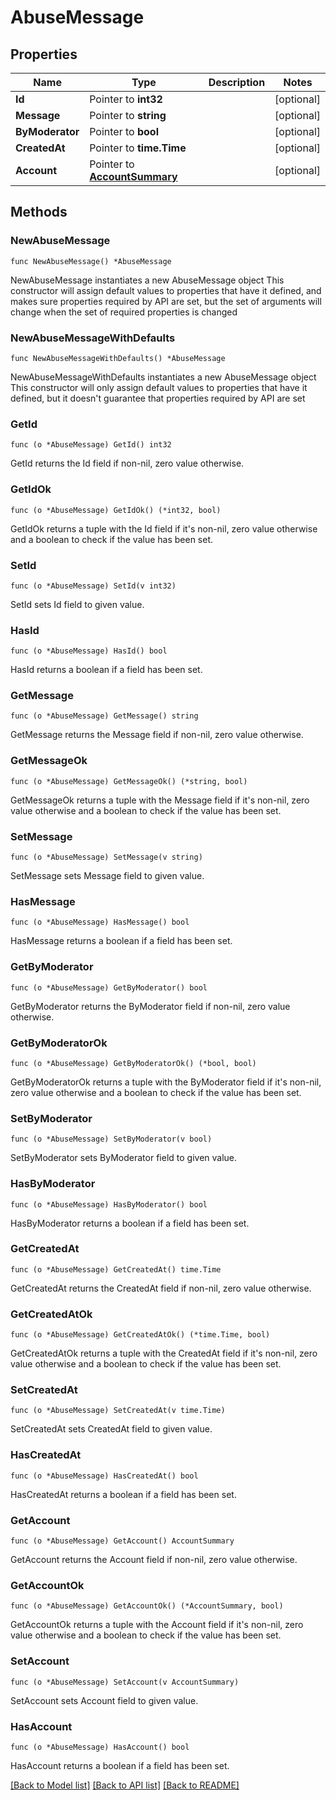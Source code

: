 # AbuseMessage

## Properties

Name | Type | Description | Notes
------------ | ------------- | ------------- | -------------
**Id** | Pointer to **int32** |  | [optional] 
**Message** | Pointer to **string** |  | [optional] 
**ByModerator** | Pointer to **bool** |  | [optional] 
**CreatedAt** | Pointer to **time.Time** |  | [optional] 
**Account** | Pointer to [**AccountSummary**](AccountSummary.md) |  | [optional] 

## Methods

### NewAbuseMessage

`func NewAbuseMessage() *AbuseMessage`

NewAbuseMessage instantiates a new AbuseMessage object
This constructor will assign default values to properties that have it defined,
and makes sure properties required by API are set, but the set of arguments
will change when the set of required properties is changed

### NewAbuseMessageWithDefaults

`func NewAbuseMessageWithDefaults() *AbuseMessage`

NewAbuseMessageWithDefaults instantiates a new AbuseMessage object
This constructor will only assign default values to properties that have it defined,
but it doesn't guarantee that properties required by API are set

### GetId

`func (o *AbuseMessage) GetId() int32`

GetId returns the Id field if non-nil, zero value otherwise.

### GetIdOk

`func (o *AbuseMessage) GetIdOk() (*int32, bool)`

GetIdOk returns a tuple with the Id field if it's non-nil, zero value otherwise
and a boolean to check if the value has been set.

### SetId

`func (o *AbuseMessage) SetId(v int32)`

SetId sets Id field to given value.

### HasId

`func (o *AbuseMessage) HasId() bool`

HasId returns a boolean if a field has been set.

### GetMessage

`func (o *AbuseMessage) GetMessage() string`

GetMessage returns the Message field if non-nil, zero value otherwise.

### GetMessageOk

`func (o *AbuseMessage) GetMessageOk() (*string, bool)`

GetMessageOk returns a tuple with the Message field if it's non-nil, zero value otherwise
and a boolean to check if the value has been set.

### SetMessage

`func (o *AbuseMessage) SetMessage(v string)`

SetMessage sets Message field to given value.

### HasMessage

`func (o *AbuseMessage) HasMessage() bool`

HasMessage returns a boolean if a field has been set.

### GetByModerator

`func (o *AbuseMessage) GetByModerator() bool`

GetByModerator returns the ByModerator field if non-nil, zero value otherwise.

### GetByModeratorOk

`func (o *AbuseMessage) GetByModeratorOk() (*bool, bool)`

GetByModeratorOk returns a tuple with the ByModerator field if it's non-nil, zero value otherwise
and a boolean to check if the value has been set.

### SetByModerator

`func (o *AbuseMessage) SetByModerator(v bool)`

SetByModerator sets ByModerator field to given value.

### HasByModerator

`func (o *AbuseMessage) HasByModerator() bool`

HasByModerator returns a boolean if a field has been set.

### GetCreatedAt

`func (o *AbuseMessage) GetCreatedAt() time.Time`

GetCreatedAt returns the CreatedAt field if non-nil, zero value otherwise.

### GetCreatedAtOk

`func (o *AbuseMessage) GetCreatedAtOk() (*time.Time, bool)`

GetCreatedAtOk returns a tuple with the CreatedAt field if it's non-nil, zero value otherwise
and a boolean to check if the value has been set.

### SetCreatedAt

`func (o *AbuseMessage) SetCreatedAt(v time.Time)`

SetCreatedAt sets CreatedAt field to given value.

### HasCreatedAt

`func (o *AbuseMessage) HasCreatedAt() bool`

HasCreatedAt returns a boolean if a field has been set.

### GetAccount

`func (o *AbuseMessage) GetAccount() AccountSummary`

GetAccount returns the Account field if non-nil, zero value otherwise.

### GetAccountOk

`func (o *AbuseMessage) GetAccountOk() (*AccountSummary, bool)`

GetAccountOk returns a tuple with the Account field if it's non-nil, zero value otherwise
and a boolean to check if the value has been set.

### SetAccount

`func (o *AbuseMessage) SetAccount(v AccountSummary)`

SetAccount sets Account field to given value.

### HasAccount

`func (o *AbuseMessage) HasAccount() bool`

HasAccount returns a boolean if a field has been set.


[[Back to Model list]](../README.md#documentation-for-models) [[Back to API list]](../README.md#documentation-for-api-endpoints) [[Back to README]](../README.md)


